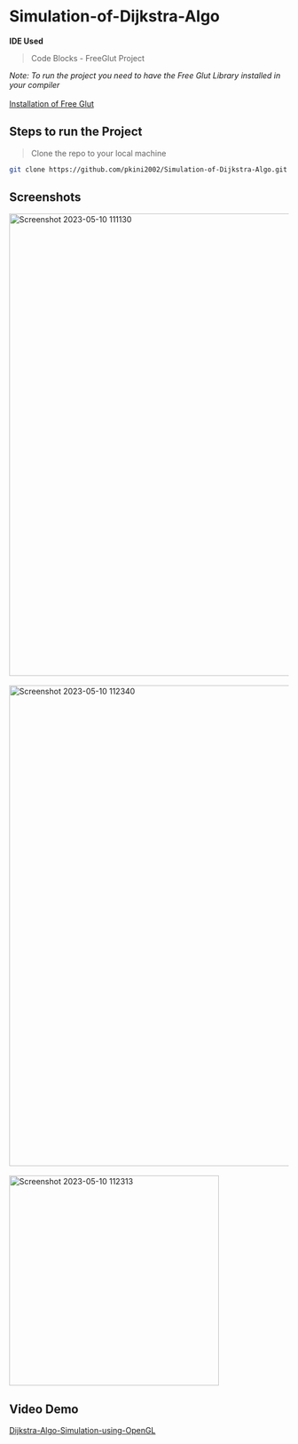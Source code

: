 # Simulation-of-Dijkstra-Algo

**IDE Used**
> Code Blocks - FreeGlut Project

*Note: To run the project you need to have the Free Glut Library installed in your compiler*
<br><br>
<a href="https://www.youtube.com/watch?v=ek4Jmh0Fuko">Installation of Free Glut</a>

## Steps to run the Project

> Clone the repo to your local machine

```bash
git clone https://github.com/pkini2002/Simulation-of-Dijkstra-Algo.git
```

## Screenshots

<img width="832" alt="Screenshot 2023-05-10 111130" src="https://github.com/pkini2002/Social-media-web-app/assets/84091455/8cb0e4dd-30f7-4888-ac3c-59f957cf7eeb">
<br/><br/>
<img width="865" alt="Screenshot 2023-05-10 112340" src="https://github.com/pkini2002/Social-media-web-app/assets/84091455/191c4ec0-8ed6-4129-ad95-6c0951d095bf">
<br/><br/>
<img width="378" alt="Screenshot 2023-05-10 112313" src="https://github.com/pkini2002/Social-media-web-app/assets/84091455/ae038dc5-3959-4c19-b0c4-3ee81f643df0">


## Video Demo

<a href="https://drive.google.com/file/d/15z-inKmewTj3sNmOngYC6V00uAkfvi9c/view?usp=sharing">Dijkstra-Algo-Simulation-using-OpenGL</a>







